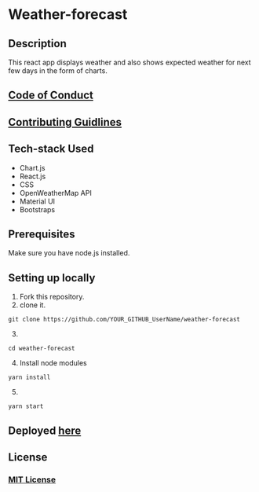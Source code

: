# Weather-forecast

## Description
This react app displays weather and also shows expected weather for next few days in the form of charts.

## [Code of Conduct](https://github.com/MukulKolpe/weather-forecast/blob/main/CODE_OF_CONDUCT.md)

## [Contributing Guidlines](https://github.com/MukulKolpe/weather-forecast/blob/main/CONTRIBUTING.md)


## Tech-stack Used
- Chart.js
- React.js
- CSS
- OpenWeatherMap API
- Material UI
- Bootstraps


## Prerequisites

Make sure you have node.js installed.


## Setting up locally
1. Fork this repository.
2. clone it.
 ```
 git clone https://github.com/YOUR_GITHUB_UserName/weather-forecast
 ```
3. 
 ```
 cd weather-forecast
 ```
4. Install node modules
 ```
 yarn install
 ```
5. 
 ```
 yarn start
 ```
   

## Deployed [here](https://mukulkolpe.github.io/weather-forecast/)

## License

### [MIT License](https://github.com/MukulKolpe/weather-forecast/blob/main/LICENSE)

